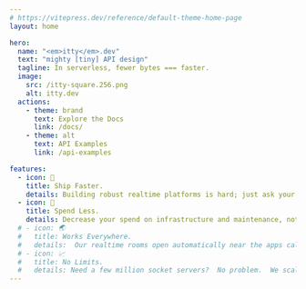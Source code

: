 ```yaml
---
# https://vitepress.dev/reference/default-theme-home-page
layout: home

hero:
  name: "<em>itty</em>.dev"
  text: "mighty [tiny] API design"
  tagline: In serverless, fewer bytes === faster.
  image:
    src: /itty-square.256.png
    alt: itty.dev
  actions:
    - theme: brand
      text: Explore the Docs
      link: /docs/
    - theme: alt
      text: API Examples
      link: /api-examples

features:
  - icon: 🚀
    title: Ship Faster.
    details: Building robust realtime platforms is hard; just ask your dev team. Instead of rolling your own socket servers, just borrow ours and skip the setup!
  - icon: 🤑
    title: Spend Less.
    details: Decrease your spend on infrastructure and maintenance, not to mention the engineering talent to keep them running.
  # - icon: 🌏
  #   title: Works Everywhere.
  #   details:  Our realtime rooms open automatically near the apps calling them.  Anywhere in the world.
  # - icon: 📈
  #   title: No Limits.
  #   details: Need a few million socket servers?  No problem.  We scale infinitely. Now you can too.
---
```

